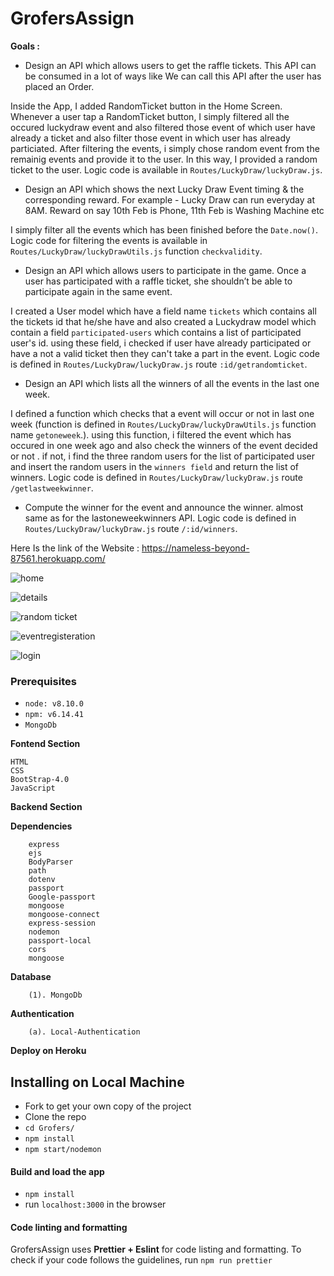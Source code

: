 # GrofersAssign
 
**Goals :**

* Design an API which allows users to get the raffle tickets. This API can be
consumed in a lot of ways like We can call this API after the user has placed
an Order.

Inside the App, I added RandomTicket button in the Home Screen. Whenever a user tap a RandomTicket button, I simply filtered all the occured luckydraw event and also filtered those event of which user have already a ticket and also filter those event in which user has already particiated. After filtering  the events, i simply chose random event from the remainig events  and provide it to the user. In this way, I provided a random ticket to the user. Logic code is available in `Routes/LuckyDraw/luckyDraw.js`.

* Design an API which shows the next Lucky Draw Event timing & the
corresponding reward. For example - Lucky Draw can run everyday at 8AM.
Reward on say 10th Feb is Phone, 11th Feb is Washing Machine etc

I simply filter  all the events which has been finished before the `Date.now()`. Logic code for filtering the events is available in `Routes/LuckyDraw/luckyDrawUtils.js` function `checkvalidity`.


* Design an API which allows users to participate in the game. Once a user
has participated with a raffle ticket, she shouldn’t be able to participate
again in the same event.

I created a User model which have a field name `tickets` which contains all the tickets id that he/she have and also created a Luckydraw model which contain a field `participated-users` which contains a list of participated user's id. using these  field, i  checked if user have already participated or have a not a valid ticket then they can't take a part in the event.  Logic code is defined in  `Routes/LuckyDraw/luckyDraw.js` route `:id/getrandomticket`.

* Design an API which lists all the winners of all the events in the last one
week.

I defined a function which checks that a event will occur or not in last one week (function  is  defined in `Routes/LuckyDraw/luckyDrawUtils.js` function name `getoneweek`.).
using this function, i filtered the event which  has occured in one week ago and also check the winners of the event decided or not . if not, i find the three random users for the list of participated user and insert the random users in the `winners field` and return the list of winners. Logic code is defined in  `Routes/LuckyDraw/luckyDraw.js` route `/getlastweekwinner`.

* Compute the winner for the event and announce the winner.
almost same as for the lastoneweekwinners API.  Logic code is defined in  `Routes/LuckyDraw/luckyDraw.js` route `/:id/winners`.






  
 Here Is the link of the Website : https://nameless-beyond-87561.herokuapp.com/
 
 
 
 
 
 
![home](https://user-images.githubusercontent.com/64456168/115984905-f6f08e80-a5c6-11eb-9f9c-8f2b5a9900c3.JPG)





![details](https://user-images.githubusercontent.com/64456168/115983982-3a94c980-a5c2-11eb-8d00-ebbea1158567.JPG)





![random ticket](https://user-images.githubusercontent.com/64456168/115983991-44b6c800-a5c2-11eb-99a3-1f58395734bb.JPG)




![eventregisteration](https://user-images.githubusercontent.com/64456168/115984897-efc98080-a5c6-11eb-9416-0df8a3dec0a3.JPG)



![login](https://user-images.githubusercontent.com/64456168/115984953-328b5880-a5c7-11eb-8026-aa5ef34f061f.JPG)



### Prerequisites

* `node: v8.10.0`
* `npm: v6.14.41`
* `MongoDb`

**Fontend Section**

    HTML
    CSS
    BootStrap-4.0
    JavaScript
   
   
**Backend Section**


   **Dependencies**
   
   
        express
        ejs
        BodyParser
        path
        dotenv
        passport
        Google-passport
        mongoose
        mongoose-connect
        express-session
        nodemon
        passport-local
        cors
        mongoose
        
        
      
   **Database**
   
        (1). MongoDb
        
        
        
   **Authentication**
   
        (a). Local-Authentication
        
        
        
**Deploy on Heroku**
      


## Installing on Local Machine

* Fork to get your own copy of the project 
* Clone the repo
* `cd Grofers/`
* `npm install`
* `npm start/nodemon`

#### Build and load the app
* `npm install`
* run `localhost:3000` in the browser 

#### Code linting and formatting
GrofersAssign uses **Prettier + Eslint** for code listing and formatting. To check if your code follows the guidelines, run `npm run prettier`

